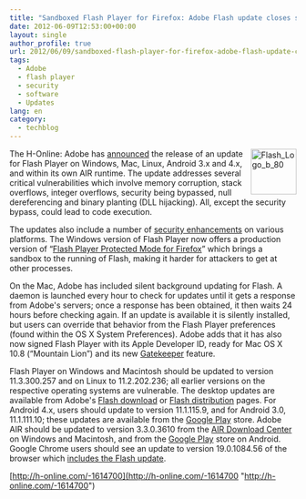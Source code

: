 ```yaml
---
title: "Sandboxed Flash Player for Firefox: Adobe Flash update closes several critical holes"
date: 2012-06-09T12:53:00+00:00
layout: single
author_profile: true
url: 2012/06/09/sandboxed-flash-player-for-firefox-adobe-flash-update-closes-several-critical-holes/
tags:
  - Adobe
  - flash player
  - security
  - software
  - Updates
lang: en
category: 
  - techblog
---
```

<a href="http://lh4.ggpht.com/-RAspI1MLoAs/T9NASlqeg9I/AAAAAAAAGOA/zfLZo3iz0nA/s1600-h/Flash_Logo_b_80%25255B4%25255D.png" target="_blank"><img title="Flash_Logo_b_80" border="0" alt="Flash_Logo_b_80" align="right" src="http://lh6.ggpht.com/-ZAkaFlQZJzE/T9NAVbUpWsI/AAAAAAAAGOI/4xEsUqkpzuE/Flash_Logo_b_80_thumb%25255B2%25255D.png?imgmax=800" width="80" height="80" /></a>The H-Online: Adobe has [announced](http://www.adobe.com/support/security/bulletins/apsb12-14.html) the release of an update for Flash Player on Windows, Mac, Linux, Android 3.x and 4.x, and within its own AIR runtime. The update addresses several critical vulnerabilities which involve memory corruption, stack overflows, integer overflows, security being bypassed, null dereferencing and binary planting (DLL hijacking). All, except the security bypass, could lead to code execution. 

The updates also include a number of [security enhancements](http://blogs.adobe.com/asset/2012/06/flash-player-11-3-delivers-additional-security-capabilities-for-mac-and-firefox-users.html) on various platforms. The Windows version of Flash Player now offers a production version of “[Flash Player Protected Mode for Firefox](http://blogs.adobe.com/asset/2012/06/inside-flash-player-protected-mode-for-firefox.html)” which brings a sandbox to the running of Flash, making it harder for attackers to get at other processes. 

On the Mac, Adobe has included silent background updating for Flash. A daemon is launched every hour to check for updates until it gets a response from Adobe's servers; once a response has been obtained, it then waits 24 hours before checking again. If an update is available it is silently installed, but users can override that behavior from the Flash Player preferences (found within the OS X System Preferences). Adobe adds that it has also now signed Flash Player with its Apple Developer ID, ready for Mac OS X 10.8 (“Mountain Lion”) and its new [Gatekeeper](http://www.h-online.com/news/item/Apple-previews-OS-X-10-8-with-Gatekeeper-Update-1436172.html) feature. 

Flash Player on Windows and Macintosh should be updated to version 11.3.300.257 and on Linux to 11.2.202.236; all earlier versions on the respective operating systems are vulnerable. The desktop updates are available from Adobe's [Flash download](http://get.adobe.com/flashplayer/) or [Flash distribution](http://www.adobe.com/products/flashplayer/distribution3.html) pages. For Android 4.x, users should update to version 11.1.115.9, and for Android 3.0, 11.1.111.10; these updates are available from the [Google Play](https://play.google.com/store/apps/details?id=com.adobe.flashplayer&hl=en) store. Adobe AIR should be updated to version 3.3.0.3610 from the [AIR Download Center](http://get.adobe.com/air/) on Windows and Macintosh, and from the [Google Play](https://play.google.com/store/apps/details?id=com.adobe.air) store on Android. Google Chrome users should see an update to version 19.0.1084.56 of the browser which [includes the Flash update](http://googlechromereleases.blogspot.com/2012/06/stable-channel-update_08.html). 

[http://h-online.com/-1614700](http://h-online.com/-1614700 "http://h-online.com/-1614700")